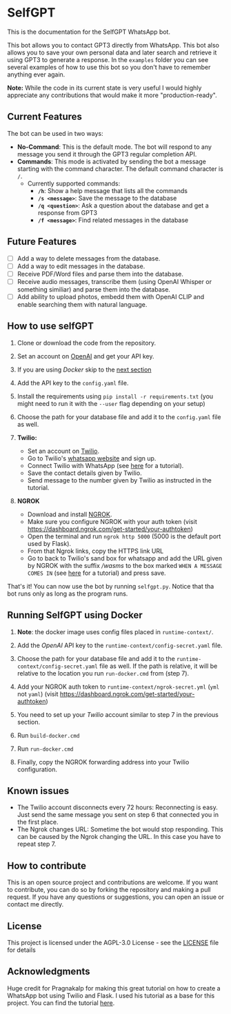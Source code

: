 # SelfGPT

This is the documentation for the SelfGPT WhatsApp bot. 

This bot allows you to contact GPT3 directly from WhatsApp.
This bot also allows you to save your own personal data and later search and retrieve it using GPT3 to generate a response. In the `examples` folder you can see several examples of how to use this bot so you don't have to remember anything ever again.

**Note:** While the code in its current state is very useful I would highly appreciate any contributions that would make it more "production-ready".

## Current Features

The bot can be used in two ways:
- **No-Command**: This is the default mode. The bot will respond to any message you send it through the GPT3 regular completion API.
- **Commands**: This mode is activated by sending the bot a message starting with the command character. The default command character is `/`. 
  - Currently supported commands:
    - **`/h`**: Show a help message that lists all the commands
    - **`/s <message>`**: Save the message to the database
    - **`/q <question>`**: Ask a question about the database and get a response from GPT3
    - **`/f <message>`**: Find related messages in the database

## Future Features

- [ ]  Add a way to delete messages from the database.
- [ ]  Add a way to edit messages in the database.
- [ ]  Receive PDF/Word files and parse them into the database.
- [ ]  Receive audio messages, transcribe them (using OpenAI Whisper or something similiar) and parse them into the database.
- [ ]  Add ability to upload photos, embedd them with OpenAI CLIP and enable searching them with natural language.

## How to use selfGPT
1. Clone or download the code from the repository.

2. Set an account on [OpenAI](https://beta.openai.com/) and get your API key.

3. If you are using _Docker_ skip to the [next section](#running-selfgpt-using-docker)

4. Add the API key to the `config.yaml` file.

5. Install the requirements using `pip install -r requirements.txt` (you might need to run it with the `--user` flag depending on your setup)

6. Choose the path for your database file and add it to the `config.yaml` file as well.

7. **Twilio:**
   - Set an account on [Twilio](https://www.twilio.com/). 
   - Go to Twilio's [whatsapp website](https://www.twilio.com/whatsapp) and sign up.
   - Connect Twilio with WhatsApp (see [here](https://www.pragnakalp.com/create-whatsapp-bot-with-twilio-using-python-tutorial-with-examples/) for a tutorial).
   - Save the contact details given by Twilio.
   - Send message to the number given by Twilio as instructed in the tutorial.
  
8.  **NGROK**
    - Download and install [NGROK](https://ngrok.com/download).
    - Make sure you configure NGROK with your auth token (visit https://dashboard.ngrok.com/get-started/your-authtoken)
    - Open the terminal and run `ngrok http 5000` (5000 is the default port used by Flask).
    - From that Ngrok links, copy the HTTPS link URL
    - Go to back to Twilio's sand box for whatsapp and add the URL given by NGROK with the suffix */wasms*  to the box marked `WHEN A MESSAGE COMES IN` (see [here](https://www.pragnakalp.com/create-whatsapp-bot-with-twilio-using-python-tutorial-with-examples/) for a tutorial) and press save.
  
That's it! You can now use the bot by running `selfgpt.py`. Notice that tha bot runs only as long as the program runs.

## Running SelfGPT using Docker

1. **Note**: the docker image uses config files placed in `runtime-context/`.

2. Add the _OpenAI_ API key to the `runtime-context/config-secret.yaml` file.

3. Choose the path for your database file and add it to the `runtime-context/config-secret.yaml` file as well.
   If the path is relative, it will be relative to the location you run `run-docker.cmd` from (step 7).

4. Add your NGROK auth token to `runtime-context/ngrok-secret.yml` (`yml` not `yaml`)
   (visit https://dashboard.ngrok.com/get-started/your-authtoken)

5. You need to set up your _Twilio_ account similar to step 7 in the previous section.

6. Run `build-docker.cmd`

7. Run `run-docker.cmd`

8. Finally, copy the NGROK forwarding address into your Twilio configuration.

## Known issues

- The Twilio account disconnects every 72 hours: Reconnecting is easy. Just send the same message you sent on step 6 that connected you in the first place.
- The Ngrok changes URL: Sometime the bot would stop responding. This can be caused by the Ngrok changing the URL. In this case you have to repeat step 7.

## How to contribute

This is an open source project and contributions are welcome. If you want to contribute, you can do so by forking the repository and making a pull request. If you have any questions or suggestions, you can open an issue or contact me directly.

## License

This project is licensed under the AGPL-3.0 License - see the [LICENSE](LICENSE) file for details

## Acknowledgments

Huge credit for Pragnakalp for making this great tutorial on how to create a WhatsApp bot using Twilio and Flask. I used his tutorial as a base for this project. You can find the tutorial [here](https://www.pragnakalp.com/create-whatsapp-bot-with-twilio-using-python-tutorial-with-examples/).
